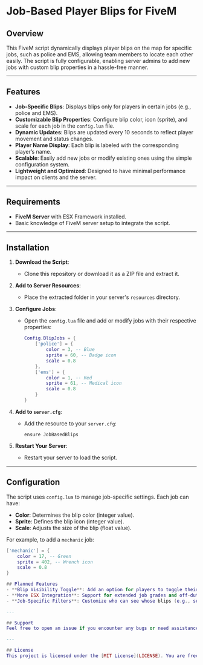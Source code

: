 # Job-Based Player Blips for FiveM

## Overview
This FiveM script dynamically displays player blips on the map for specific jobs, such as police and EMS, allowing team members to locate each other easily. The script is fully configurable, enabling server admins to add new jobs with custom blip properties in a hassle-free manner.

---

## Features
- **Job-Specific Blips**: Displays blips only for players in certain jobs (e.g., police and EMS).
- **Customizable Blip Properties**: Configure blip color, icon (sprite), and scale for each job in the `config.lua` file.
- **Dynamic Updates**: Blips are updated every 10 seconds to reflect player movement and status changes.
- **Player Name Display**: Each blip is labeled with the corresponding player’s name.
- **Scalable**: Easily add new jobs or modify existing ones using the simple configuration system.
- **Lightweight and Optimized**: Designed to have minimal performance impact on clients and the server.

---

## Requirements
- **FiveM Server** with ESX Framework installed.
- Basic knowledge of FiveM server setup to integrate the script.

---

## Installation

1. **Download the Script**:
   - Clone this repository or download it as a ZIP file and extract it.

2. **Add to Server Resources**:
   - Place the extracted folder in your server's `resources` directory.

3. **Configure Jobs**:
   - Open the `config.lua` file and add or modify jobs with their respective properties:
     ```lua
     Config.BlipJobs = {
         ['police'] = {
             color = 3, -- Blue
             sprite = 60, -- Badge icon
             scale = 0.8
         },
         ['ems'] = {
             color = 1, -- Red
             sprite = 61, -- Medical icon
             scale = 0.8
         }
     }
     ```

4. **Add to `server.cfg`**:
   - Add the resource to your `server.cfg`:
     ```
     ensure JobBasedBlips
     ```

5. **Restart Your Server**:
   - Restart your server to load the script.

---

## Configuration
The script uses `config.lua` to manage job-specific settings. Each job can have:
- **Color**: Determines the blip color (integer value).
- **Sprite**: Defines the blip icon (integer value).
- **Scale**: Adjusts the size of the blip (float value).

For example, to add a `mechanic` job:
```lua
['mechanic'] = {
    color = 17, -- Green
    sprite = 402, -- Wrench icon
    scale = 0.8
}

## Planned Features
- **Blip Visibility Toggle**: Add an option for players to toggle their blip visibility on/off.
- **More ESX Integration**: Support for extended job grades and off-duty roles.
- **Job-Specific Filters**: Customize who can see whose blips (e.g., supervisors only).

---

## Support
Feel free to open an issue if you encounter any bugs or need assistance.

---

## License
This project is licensed under the [MIT License](LICENSE). You are free to use, modify, and distribute this script with proper attribution.

